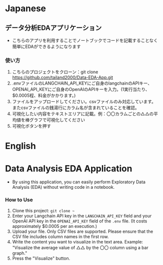 # Japanese
## データ分析EDAアプリケーション
- こちらのアプリを利用することでノートブックでコードを記載することなく簡単にEDAができるようになります
### 使い方
1. こちらのプロジェクトをクローン：git clone https://github.com/tailand2000/Data-EDA-App.git
2. .envファイルのLANGCHAIN_API_KEYにご自身のlangchainのAPIキー、OPENAI_API_KEYにご自身のOpenAIのAPIキーを入力。(1実行当たり、$0.0005程、料金がかかります。)
3. ファイルをアップロードしてください。csvファイルのみ対応しています。またcsvファイルの銭湯行にカラム名が含まれていることを確認。
4.  可視化したい内容をテキストエリアに記載。例：〇〇カラムごとの△△の平均値を棒グラフで可視化してください
5.  可視化ボタンを押す

# English
# Data Analysis EDA Application
- By using this application, you can easily perform Exploratory Data Analysis (EDA) without writing code in a notebook.

### How to Use
1. Clone this project: `git clone ~`
2. Enter your Langchain API key in the `LANGCHAIN_API_KEY` field and your OpenAI API key in the `OPENAI_API_KEY` field of the `.env` file. (It costs approximately $0.0005 per an execution.)
3. Upload your file. Only CSV files are supported. Please ensure that the CSV file includes column names in the first row.
4. Write the content you want to visualize in the text area. Example: "Visualize the average value of △△ by the 〇〇 column using a bar graph."
5. Press the "Visualize" button.
